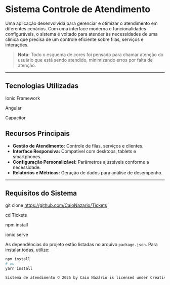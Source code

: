 # Sistema Controle de Atendimento

Uma aplicação desenvolvida para gerenciar e otimizar o atendimento em diferentes cenários. Com uma interface moderna e funcionalidades configuráveis, o sistema é voltado para atender às necessidades de uma clínica que precisa de um controle eficiente sobre filas, serviços e interações.

> **Nota:** Todo o esquema de cores foi pensado para chamar atenção do usuário que está sendo atendido, minimizando erros por falta de atenção.

---

## Tecnologias Utilizadas
Ionic Framework

Angular

Capacitor

## Recursos Principais

- **Gestão de Atendimento:** Controle de filas, serviços e clientes.  
- **Interface Responsiva:** Compatível com desktops, tablets e smartphones.  
- **Configuração Personalizável:** Parâmetros ajustáveis conforme a necessidade.  
- **Relatórios e Métricas:** Geração de dados para análise de desempenho.  

---

## Requisitos do Sistema

 git clone https://github.com/CaioNazario/Tickets
 
cd Tickets

npm install

ionic serve


As dependências do projeto estão listadas no arquivo `package.json`. Para instalar todas, utilize:

```bash
npm install
# ou
yarn install

Sistema de atendimento © 2025 by Caio Nazário is licensed under Creative Commons Attribution-NonCommercial 4.0 International 

